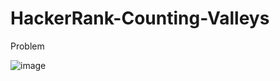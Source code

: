 # HackerRank-Counting-Valleys

Problem 

![image](https://user-images.githubusercontent.com/61540599/127359494-d07e032f-4288-46f8-8d24-c23c567a485a.png)
